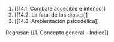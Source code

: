 
1. [[14.1. Combate accesible e intenso]]
2. [[14.2. La fatal de los dioses]]
3. [[14.3. Ambientación psicodélica]]


Regresar: [[1. Concepto general - Índice]]